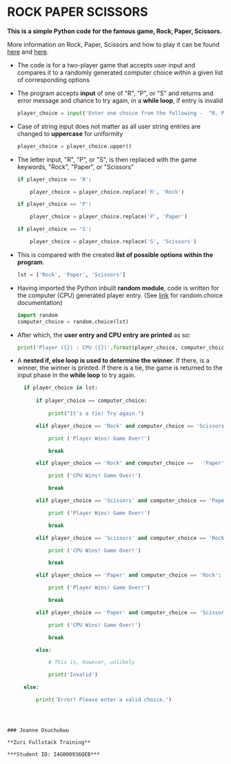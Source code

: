 # ROCK PAPER SCISSORS
**This is a simple Python code for the famous game, Rock, Paper, Scissors.**

More information on Rock, Paper, Scissors and how to play it can be found <a href = "https://www.youtube.com/watch?v=ND4fd6yScBM">here<a> and <a href = "https://en.wikipedia.org/wiki/Rock_paper_scissors">here<a>.

* The code is for a two-player game that accepts user input and compares it to a randomly generated computer choice within a given list of corresponding options

* The program accepts **input** of one of "R", "P", or "S" and returns and error message and chance to try again, in a **while loop**, if entry is invalid  

    ```python
    player_choice = input('Enter one choice from the following -  "R, P or S": ')
    ```

* Case of string input does not matter as all user string entries are changed to **uppercase** for uniformity  
    
    ```python
    player_choice = player_choice.upper()
    ```
 

* The letter input, "R", "P", or "S", is then replaced with the game keywords, "Rock", "Paper", or "Scissors"    
     
    ```python
    if player_choice == 'R':
    
        player_choice = player_choice.replace('R', 'Rock')

    if player_choice == 'P':
    
        player_choice = player_choice.replace('P', 'Paper')
    
    if player_choice == 'S':

        player_choice = player_choice.replace('S', 'Scissors')
    ```  
    
* This is compared with the created **list of possible options within the program**.

    ```python
    lst = ['Rock', 'Paper', 'Scissors']
    ```


* Having imported the Python inbuilt **random module**, code is written for the computer (CPU) generated player entry. (See <a href = "https://docs.python.org/3/library/random.html">link<a> for random.choice documentation) 
  
  ```python
  import random 
  computer_choice = random.choice(lst)
  ```

* After which, the **user entry and CPU entry are printed** as so:
  
  ```python
  print('Player ({}) : CPU ({})'.format(player_choice, computer_choice))
  ```

* A **nested if, else loop is used to determine the winner**. If there, is a winner, the winner is printed. If there is a tie, the game is returned to the input phase in the **while loop** to try again.
  
  ```python
    if player_choice in lst:
          
        if player_choice == computer_choice:
              
            print("It's a tie! Try again.")

        elif player_choice == 'Rock' and computer_choice == 'Scissors':

            print ('Player Wins! Game Over!')

            break

        elif player_choice == 'Rock' and computer_choice ==   'Paper':

            print ('CPU Wins! Game Over!')

            break

        elif player_choice == 'Scissors' and computer_choice == 'Paper':

            print ('Player Wins! Game Over!')

            break

        elif player_choice == 'Scissors' and computer_choice == 'Rock':

            print ('CPU Wins! Game Over!')

            break

        elif player_choice == 'Paper' and computer_choice == 'Rock':

            print ('Player Wins! Game Over!')

            break

        elif player_choice == 'Paper' and computer_choice == 'Scissors':

            print ('CPU Wins! Game Over!')

            break 

        else:

            # This is, however, unlikely

            print('Invalid')

    else:  

        print('Error! Please enter a valid choice.')
```
          


### Joanne Osuchukwu  

**Zuri Fullstack Training**  

***Student ID: I4G000936QEB***  

